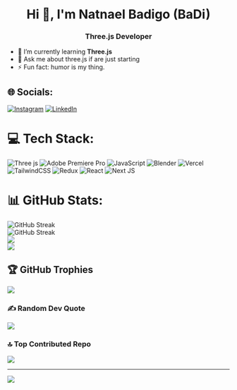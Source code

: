 <h1 align="center">Hi 👋, I'm Natnael Badigo (BaDi)</h1>
<h3 align="center">Three.js Developer</h3>

- 🌱 I’m currently learning **Three.js**<br>
- 💬 Ask me about three.js if are just starting<br>
- ⚡ Fun fact: humor is my thing.


## 🌐 Socials:
[![Instagram](https://img.shields.io/badge/Instagram-%23E4405F.svg?logo=Instagram&logoColor=white)](https://instagram.com/badi_nati) [![LinkedIn](https://img.shields.io/badge/LinkedIn-%230077B5.svg?logo=linkedin&logoColor=white)](https://linkedin.com/in/natnaelbadigo) 

# 💻 Tech Stack:
![Three js](https://img.shields.io/badge/threejs-black?style=for-the-badge&logo=three.js&logoColor=white) ![Adobe Premiere Pro](https://img.shields.io/badge/Adobe%20Premiere%20Pro-9999FF.svg?style=for-the-badge&logo=Adobe%20Premiere%20Pro&logoColor=white) ![JavaScript](https://img.shields.io/badge/javascript-%23323330.svg?style=for-the-badge&logo=javascript&logoColor=%23F7DF1E) ![Blender](https://img.shields.io/badge/blender-%23F5792A.svg?style=for-the-badge&logo=blender&logoColor=white) ![Vercel](https://img.shields.io/badge/vercel-%23000000.svg?style=for-the-badge&logo=vercel&logoColor=white) ![TailwindCSS](https://img.shields.io/badge/tailwindcss-%2338B2AC.svg?style=for-the-badge&logo=tailwind-css&logoColor=white) ![Redux](https://img.shields.io/badge/redux-%23593d88.svg?style=for-the-badge&logo=redux&logoColor=white) ![React](https://img.shields.io/badge/react-%2320232a.svg?style=for-the-badge&logo=react&logoColor=%2361DAFB) ![Next JS](https://img.shields.io/badge/Next-black?style=for-the-badge&logo=next.js&logoColor=white)

# 📊 GitHub Stats:
![GitHub Streak](https://github-readme-streak-stats.herokuapp.com/?user=nati-badi&theme=tokyonight)<br/>
<img src="https://github-readme-streak-stats.herokuapp.com/?user=nati-badi" alt="GitHub Streak" /><br/>
![](https://github-readme-stats.vercel.app/api?username=nati-badi&theme=dark&hide_border=false&include_all_commits=true&count_private=true)<br/>
![](https://github-readme-stats.vercel.app/api/top-langs/?username=nati-badi&theme=dark&hide_border=false&include_all_commits=true&count_private=true&layout=compact)

## 🏆 GitHub Trophies
![](https://github-profile-trophy.vercel.app/?username=nati-badi&theme=radical&no-frame=false&no-bg=false&margin-w=4)

### ✍️ Random Dev Quote
![](https://quotes-github-readme.vercel.app/api?type=horizontal&theme=radical)

### 🔝 Top Contributed Repo
![](https://github-contributor-stats.vercel.app/api?username=nati-badi&limit=5&theme=dark&combine_all_yearly_contributions=true)

---
[![](https://visitcount.itsvg.in/api?id=nati-badi&icon=4&color=1)](https://visitcount.itsvg.in)

<!-- Proudly created with GPRM ( https://gprm.itsvg.in ) -->
